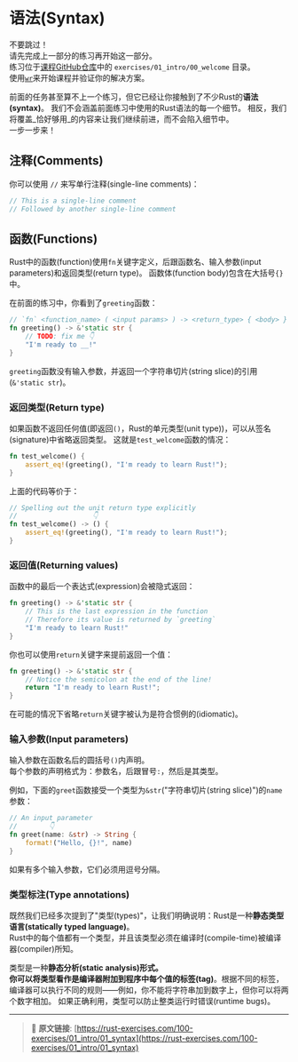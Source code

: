# 语法(Syntax)

<div class="warning">

不要跳过！\
请先完成上一部分的练习再开始这一部分。\
练习位于[课程GitHub仓库](https://github.com/mainmatter/100-exercises-to-learn-rust)中的 `exercises/01_intro/00_welcome` 目录。\
使用[`wr`](00_welcome.md#wr-the-workshop-runner)来开始课程并验证你的解决方案。

</div>

前面的任务甚至算不上一个练习，但它已经让你接触到了不少Rust的**语法(syntax)**。
我们不会涵盖前面练习中使用的Rust语法的每一个细节。
相反，我们将覆盖_恰好够用_的内容来让我们继续前进，而不会陷入细节中。\
一步一步来！

## 注释(Comments)

你可以使用 `//` 来写单行注释(single-line comments)：

```rust
// This is a single-line comment
// Followed by another single-line comment
```

## 函数(Functions)

Rust中的函数(function)使用`fn`关键字定义，后跟函数名、输入参数(input parameters)和返回类型(return type)。
函数体(function body)包含在大括号`{}`中。

在前面的练习中，你看到了`greeting`函数：

```rust
// `fn` <function_name> ( <input params> ) -> <return_type> { <body> }
fn greeting() -> &'static str {
    // TODO: fix me 👇
    "I'm ready to __!"
}
```

`greeting`函数没有输入参数，并返回一个字符串切片(string slice)的引用(`&'static str`)。

### 返回类型(Return type)

如果函数不返回任何值(即返回`()`，Rust的单元类型(unit type))，可以从签名(signature)中省略返回类型。
这就是`test_welcome`函数的情况：

```rust
fn test_welcome() {
    assert_eq!(greeting(), "I'm ready to learn Rust!");
}
```

上面的代码等价于：

```rust
// Spelling out the unit return type explicitly
//                   👇
fn test_welcome() -> () {
    assert_eq!(greeting(), "I'm ready to learn Rust!");
}
```

### 返回值(Returning values)

函数中的最后一个表达式(expression)会被隐式返回：

```rust
fn greeting() -> &'static str {
    // This is the last expression in the function
    // Therefore its value is returned by `greeting`
    "I'm ready to learn Rust!"
}
```

你也可以使用`return`关键字来提前返回一个值：

```rust
fn greeting() -> &'static str {
    // Notice the semicolon at the end of the line!
    return "I'm ready to learn Rust!";
}
```

在可能的情况下省略`return`关键字被认为是符合惯例的(idiomatic)。

### 输入参数(Input parameters)

输入参数在函数名后的圆括号`()`内声明。\
每个参数的声明格式为：参数名，后跟冒号`:`，然后是其类型。

例如，下面的`greet`函数接受一个类型为`&str`("字符串切片(string slice)")的`name`参数：

```rust
// An input parameter
//        👇
fn greet(name: &str) -> String {
    format!("Hello, {}!", name)
}
```

如果有多个输入参数，它们必须用逗号分隔。

### 类型标注(Type annotations)

既然我们已经多次提到了"类型(types)"，让我们明确说明：Rust是一种**静态类型语言(statically typed language)**。\
Rust中的每个值都有一个类型，并且该类型必须在编译时(compile-time)被编译器(compiler)所知。

类型是一种**静态分析(static analysis)**形式。\
你可以将类型看作是编译器附加到程序中每个值的**标签(tag)**。根据不同的标签，编译器可以执行不同的规则——例如，你不能将字符串加到数字上，但你可以将两个数字相加。
如果正确利用，类型可以防止整类运行时错误(runtime bugs)。

---

> 📖 **原文链接**: [https://rust-exercises.com/100-exercises/01_intro/01_syntax](https://rust-exercises.com/100-exercises/01_intro/01_syntax)
